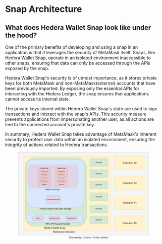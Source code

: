 # Snap Architecture

## What does Hedera Wallet Snap look like under the hood?

One of the primary benefits of developing and using a snap in an application is that it leverages the security of MetaMask itself. Snaps, like Hedera Wallet Snap, operate in an isolated environment inaccessible to other snaps, ensuring that data can only be accessed through the APIs exposed by the snap.

Hedera Wallet Snap's security is of utmost importance, as it stores private keys for both MetaMask and non-MetaMask(external) accounts that have been previously imported. By exposing only the essential APIs for interacting with the Hedera Ledger, the snap ensures that applications cannot access its internal state.

The private keys stored within Hedera Wallet Snap's state are used to sign transactions and interact with the snap's APIs. This security measure prevents applications from impersonating another user, as all actions are tied to the connected account's private key.

In summary, Hedera Wallet Snap takes advantage of MetaMask's inherent security to protect user data within an isolated environment, ensuring the integrity of actions related to Hedera transactions.



<figure><img src="../.gitbook/assets/Hedera Wallet Snap Architecture.drawio.png" alt=""><figcaption></figcaption></figure>
